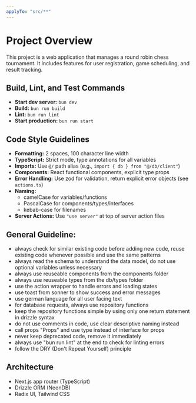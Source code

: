```yaml
---
applyTo: "src/**"
---
```


# Project Overview

This project is a web application that manages a round robin chess tournament. It includes features for user registration, game scheduling, and result tracking.

## Build, Lint, and Test Commands

- **Start dev server:** `bun dev`
- **Build:** `bun run build`
- **Lint:** `bun run lint`
- **Start production:** `bun run start`

## Code Style Guidelines

- **Formatting:** 2 spaces, 100 character line width
- **TypeScript:** Strict mode, type annotations for all variables
- **Imports:** Use `@/` path alias (e.g., `import { db } from "@/db/client"`)
- **Components:** React functional components, explicit type props
- **Error Handling:** Use zod for validation, return explicit error objects (see `actions.ts`)
- **Naming:**
  - camelCase for variables/functions
  - PascalCase for components/types/interfaces
  - kebab-case for filenames
- **Server Actions:** Use `"use server"` at top of server action files

## General Guideline:

- always check for similar existing code before adding new code, reuse existing code whenever possible and use the same patterns
- always read the schema to understand the data model, do not use optional variables unless necessary
- always use reuseable components from the components folder
- always use reuseable types from the db/types folder
- use the action wrapper to handle errors and loading states
- use toast from sonner to show success and error messages
- use german language for all user facing text
- for database requests, always use repository functions
- keep the repository functions simple by using only one return statement in drizzle syntax
- do not use comments in code, use clear descriptive naming instead
- call props "Props" and use type instead of interface for props
- never keep deprecated code, remove it immediately
- always use "bun run lint" at the end to check for linting errors
- follow the DRY (Don't Repeat Yourself) principle

## Architecture

- Next.js app router (TypeScript)
- Drizzle ORM (NeonDB)
- Radix UI, Tailwind CSS
